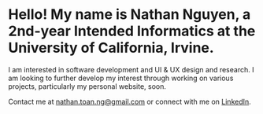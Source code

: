 # Hello! My name is Nathan Nguyen, a 2nd-year Intended Informatics at the University of California, Irvine.

I am interested in software development and UI & UX design and research. I am looking to further develop my interest through working on various projects, particularly my personal website, soon.

Contact me at [nathan.toan.ng@gmail.com](mailto:nathan.toan.ng@gmail.com) or connect with me on [LinkedIn](https://www.linkedin.com/in/nathantoannguyen).

<!--- Add resume link later (ask during OH how to add pdf link, does not work) -->
